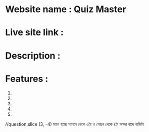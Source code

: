 # Website name : Quiz Master

# Live site link : 

# Description : 


# Features :

1.
2.
3.
4.
5.

//question.slice (3, -4) মানে হচ্ছে সামনে থেকে ৩টা ও পেছন থেকে ৪টা অক্ষর বাদে বাকিটা